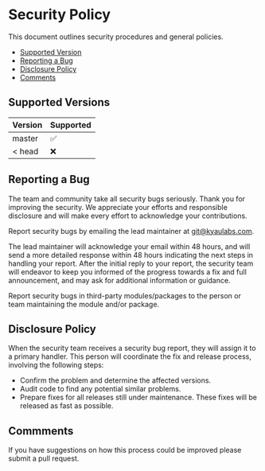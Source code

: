 # Security Policy

This document outlines security procedures and general policies.

* [Supported Version](#supported-versions)
* [Reporting a Bug](#reporting-a-bug)
* [Disclosure Policy](#disclosure-policy)
* [Comments](#comments)

## Supported Versions

| Version | Supported          |
| ------- | ------------------ |
| master  | :white_check_mark: |
| < head  | :x:                |

## Reporting a Bug

The team and community take all security bugs seriously. Thank you for improving the security. We appreciate your efforts and responsible disclosure and will make every effort to acknowledge your contributions.

Report security bugs by emailing the lead maintainer at git@kyaulabs.com.

The lead maintainer will acknowledge your email within 48 hours, and will send a more detailed response within 48 hours indicating the next steps in handling your report. After the initial reply to your report, the security team will endeavor to keep you informed of the progress towards a fix and full announcement, and may ask for additional information or guidance.

Report security bugs in third-party modules/packages to the person or team maintaining the module and/or package.

## Disclosure Policy

When the security team receives a security bug report, they will assign it to a primary handler. This person will coordinate the fix and release process, involving the following steps:

* Confirm the problem and determine the affected versions.
* Audit code to find any potential similar problems.
* Prepare fixes for all releases still under maintenance. These fixes will be released as fast as possible.

## Commments

If you have suggestions on how this process could be improved please submit a pull request.
